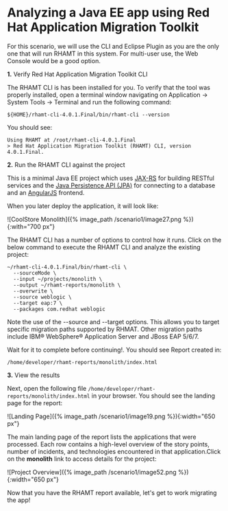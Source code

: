 # Analyzing a Java EE app using Red Hat Application Migration Toolkit

For this scenario, we will use the CLI and Eclipse Plugin as you are the only one that will run RHAMT in this system. For multi-user use, the Web Console would be a good option.

**1.** Verify Red Hat Application Migration Toolkit CLI

   The RHAMT CLI is has been installed for you. To verify that the tool was properly installed, open a terminal window navigating on Application → System Tools → Terminal and run the following command:

~~~shell
${HOME}/rhamt-cli-4.0.1.Final/bin/rhamt-cli --version
~~~

You should see:

~~~shell
Using RHAMT at /root/rhamt-cli-4.0.1.Final
> Red Hat Application Migration Toolkit (RHAMT) CLI, version 4.0.1.Final.
~~~

**2.** Run the RHAMT CLI against the project

This is a minimal Java EE project which uses [JAX-RS](https://docs.oracle.com/javaee/7/tutorial/jaxrs.htm) for building RESTful services and the [Java Persistence API \(JPA\)](https://docs.oracle.com/javaee/7/tutorial/partpersist.htm) for connecting to a database and an [AngularJS](https://angularjs.org/) frontend.

When you later deploy the application, it will look like:

![CoolStore Monolith]({% image_path /scenario1/image27.png %}){:with="700 px"}

The RHAMT CLI has a number of options to control how it runs. Click on the below command to execute the RHAMT CLI and analyze the existing project:

~~~shell
~/rhamt-cli-4.0.1.Final/bin/rhamt-cli \
  --sourceMode \
  --input ~/projects/monolith \
  --output ~/rhamt-reports/monolith \
  --overwrite \
  --source weblogic \
  --target eap:7 \
  --packages com.redhat weblogic
~~~

Note the use of the --source and --target options. This allows you to target specific migration paths supported by RHMAT. Other migration paths include IBM® WebSphere® Application Server and JBoss EAP 5/6/7.

Wait for it to complete before continuing!. You should see Report created in:

~~~shell
/home/developer/rhamt-reports/monolith/index.html
~~~

**3.** View the results

Next, open the following file `/home/developer/rhamt-reports/monolith/index.html` in your browser. You should see the landing page for the report:

![Landing Page]({% image_path /scenario1/image19.png %}){:width="650 px"}

The main landing page of the report lists the applications that were processed. Each row contains a high-level overview of the story points, number of incidents, and technologies encountered in that application.Click on the **monolith** link to access details for the project:

![Project Overview]({% image_path /scenario1/image52.png %}){:width="650 px"}

Now that you have the RHAMT report available, let's get to work migrating the app!  


